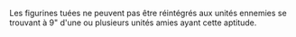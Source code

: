 Les figurines tuées ne peuvent pas
être réintégrés aux unités ennemies se
trouvant à 9" d'une ou plusieurs unités
amies ayant cette aptitude.
